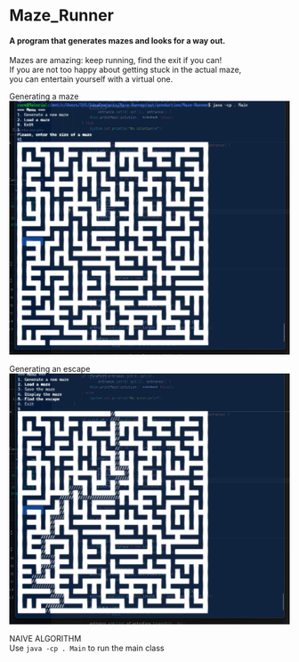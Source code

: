 # Maze_Runner
<h4>A program that generates mazes and looks for a way out. </h4>
Mazes are amazing: keep running, find the exit if you can! <br>
If you are not too happy about getting stuck in the actual maze, <br>
you can entertain yourself with a virtual one. <br>

Generating a maze<br>
![Screenshot](/Screenshot1.png)<br>

Generating an escape<br>
![Screenshot](/Screenshot2.png)<br>

NAIVE ALGORITHM<br>
Use `java -cp . Main` to run the main class <br>
